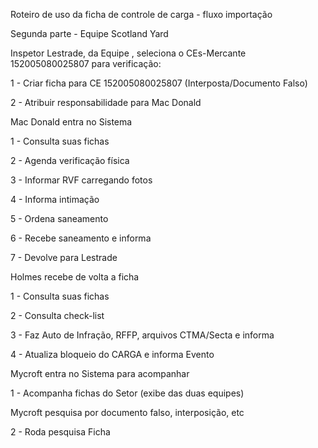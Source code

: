 Roteiro de uso da ficha de controle de carga - fluxo importação

Segunda parte - Equipe Scotland Yard


Inspetor Lestrade, da Equipe , seleciona o CEs-Mercante 152005080025807 para verificação:

1 - Criar ficha para CE 152005080025807 (Interposta/Documento Falso)

2 - Atribuir responsabilidade para Mac Donald

Mac Donald entra no Sistema

1 - Consulta suas fichas

2 - Agenda verificação física

3 - Informar RVF carregando fotos

4 - Informa intimação

5 - Ordena saneamento

6 - Recebe saneamento e informa

7 - Devolve para Lestrade

Holmes recebe de volta a ficha

1 - Consulta suas fichas

2 - Consulta check-list

3 - Faz Auto de Infração, RFFP, arquivos CTMA/Secta e informa

4 - Atualiza bloqueio do CARGA e informa Evento

Mycroft entra no Sistema para acompanhar 

1 - Acompanha fichas do Setor (exibe das duas equipes)

Mycroft pesquisa por documento falso, interposição, etc

2 - Roda pesquisa Ficha




